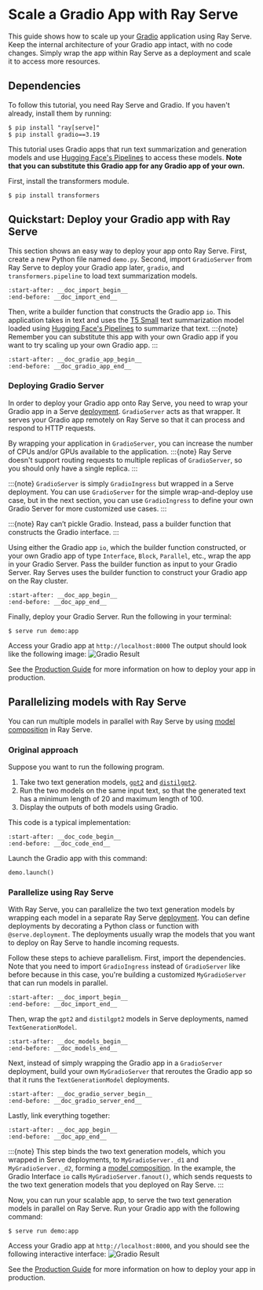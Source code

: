# Scale a Gradio App with Ray Serve

This guide shows how to scale up your [Gradio](https://gradio.app/) application using Ray Serve. Keep the internal architecture of your Gradio app intact, with no code changes. Simply wrap the app within Ray Serve as a deployment and scale it to access more resources.
## Dependencies

To follow this tutorial, you need Ray Serve and Gradio. If you haven't already, install them by running:
```console
$ pip install "ray[serve]"
$ pip install gradio==3.19
```
This tutorial uses Gradio apps that run text summarization and generation models and use [Hugging Face's Pipelines](https://huggingface.co/docs/transformers/main_classes/pipelines) to access these models. **Note that you can substitute this Gradio app for any Gradio app of your own.**

First, install the transformers module.
```console
$ pip install transformers
```

## Quickstart: Deploy your Gradio app with Ray Serve

This section shows an easy way to deploy your app onto Ray Serve. First, create a new Python file named `demo.py`. Second, import `GradioServer` from Ray Serve to deploy your Gradio app later, `gradio`, and `transformers.pipeline` to load text summarization models.
```{literalinclude} ../doc_code/gradio-integration.py
:start-after: __doc_import_begin__
:end-before: __doc_import_end__
```

Then, write a builder function that constructs the Gradio app `io`. This application takes in text and uses the [T5 Small](https://huggingface.co/t5-small) text summarization model loaded using [Hugging Face's Pipelines](https://huggingface.co/docs/transformers/main_classes/pipelines) to summarize that text.
:::{note} 
Remember you can substitute this app with your own Gradio app if you want to try scaling up your own Gradio app.
:::
```{literalinclude} ../doc_code/gradio-integration.py
:start-after: __doc_gradio_app_begin__
:end-before: __doc_gradio_app_end__
```

### Deploying Gradio Server
In order to deploy your Gradio app onto Ray Serve, you need to wrap your Gradio app in a Serve [deployment](serve-key-concepts-deployment). `GradioServer` acts as that wrapper. It serves your Gradio app remotely on Ray Serve so that it can process and respond to HTTP requests. 

By wrapping your application in `GradioServer`, you can increase the number of CPUs and/or GPUs available to the application.
:::{note}
Ray Serve doesn't support routing requests to multiple replicas of `GradioServer`, so you should only have a single replica.
:::

:::{note} 
`GradioServer` is simply `GradioIngress` but wrapped in a Serve deployment. You can use `GradioServer` for the simple wrap-and-deploy use case, but in the next section, you can use `GradioIngress` to define your own Gradio Server for more customized use cases.
:::

:::{note} 
Ray can’t pickle Gradio. Instead, pass a builder function that constructs the Gradio interface.
:::

Using either the Gradio app `io`, which the builder function constructed, or your own Gradio app of type `Interface`, `Block`, `Parallel`, etc., wrap the app in your Gradio Server. Pass the builder function as input to your Gradio Server. Ray Serves uses the builder function to construct your Gradio app on the Ray cluster.

```{literalinclude} ../doc_code/gradio-integration.py
:start-after: __doc_app_begin__
:end-before: __doc_app_end__
```

Finally, deploy your Gradio Server. Run the following in your terminal:
```console
$ serve run demo:app
```

Access your Gradio app at `http://localhost:8000` The output should look like the following image:
![Gradio Result](https://raw.githubusercontent.com/ray-project/images/master/docs/serve/gradio_result.png)

See the [Production Guide](serve-in-production) for more information on how to deploy your app in production.


## Parallelizing models with Ray Serve
You can run multiple models in parallel with Ray Serve by using [model composition](serve-model-composition) in Ray Serve.

### Original approach
Suppose you want to run the following program.

1. Take two text generation models, [`gpt2`](https://huggingface.co/gpt2) and [`distilgpt2`](https://huggingface.co/distilgpt2).
2. Run the two models on the same input text, so that the generated text has a minimum length of 20 and maximum length of 100.
3. Display the outputs of both models using Gradio.

This code is a typical implementation:

```{literalinclude} ../doc_code/gradio-original.py
:start-after: __doc_code_begin__
:end-before: __doc_code_end__
```
Launch the Gradio app with this command:
```
demo.launch()
```

### Parallelize using Ray Serve

With Ray Serve, you can parallelize the two text generation models by wrapping each model in a separate Ray Serve [deployment](serve-key-concepts-deployment). You can define deployments by decorating a Python class or function with `@serve.deployment`. The deployments usually wrap the models that you want to deploy on Ray Serve to handle incoming requests.

Follow these steps to achieve parallelism. First, import the dependencies. Note that you need to import `GradioIngress` instead of `GradioServer` like before because in this case, you're building a customized `MyGradioServer` that can run models in parallel.

```{literalinclude} ../doc_code/gradio-integration-parallel.py
:start-after: __doc_import_begin__
:end-before: __doc_import_end__
```

Then, wrap the `gpt2` and `distilgpt2` models in Serve deployments, named `TextGenerationModel`.
```{literalinclude} ../doc_code/gradio-integration-parallel.py
:start-after: __doc_models_begin__
:end-before: __doc_models_end__
```

Next, instead of simply wrapping the Gradio app in a `GradioServer` deployment, build your own `MyGradioServer` that reroutes the Gradio app so that it runs the `TextGenerationModel` deployments.

```{literalinclude} ../doc_code/gradio-integration-parallel.py
:start-after: __doc_gradio_server_begin__
:end-before: __doc_gradio_server_end__
```

Lastly, link everything together:
```{literalinclude} ../doc_code/gradio-integration-parallel.py
:start-after: __doc_app_begin__
:end-before: __doc_app_end__
```

:::{note} 
This step binds the two text generation models, which you wrapped in Serve deployments, to `MyGradioServer._d1` and `MyGradioServer._d2`, forming a [model composition](serve-model-composition). In the example, the Gradio Interface `io` calls `MyGradioServer.fanout()`, which sends requests to the two text generation models that you deployed on Ray Serve.
:::

Now, you can run your scalable app, to serve the two text generation models in parallel on Ray Serve.
Run your Gradio app with the following command:

```console
$ serve run demo:app
```

Access your Gradio app at `http://localhost:8000`, and you should see the following interactive interface:
![Gradio Result](https://raw.githubusercontent.com/ray-project/images/master/docs/serve/gradio_result_parallel.png)

See the [Production Guide](serve-in-production) for more information on how to deploy your app in production.
